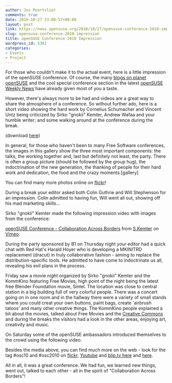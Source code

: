 ```yaml
---
author: Jos Poortvliet
comments: true
date: 2010-10-27 23:00:57+00:00
layout: post
link: https://news.opensuse.org/2010/10/27/opensuse-conference-2010-impression/
slug: opensuse-conference-2010-impression
title: openSUSE Conference 2010 Impression
wordpress_id: 5301
categories:
- Events
- Project
---
```


For those who couldn't make it to the actual event, here is a little impression of the openSUSE conference. Of course, the many [blogs on planet openSUSE](//planet.opensuse.org) and the cool special conference section in the latest [openSUSE Weekly News](//news.opensuse.org/2010/10/25/opensuse-weekly-news-issue-146-is-out/#more-5240) have already given most of you a taste.

However, there's always more to be had and videos are a great way to share the atmosphere of a conference. So without further ado, here is a short video showing the hard work by Cornelius Schumacher and Vincent Untz being criticized by Sirko "gnokii" Kemter, Andrew Wafaa and your humble writer; and some walking around at the conference during the break.

(download [here](//blip.tv/file/4291421))

<!-- more -->

In general, for those who haven't been to many Free Software conferences, the images in this gallery show the three most important components: the talks, the working together and, last but definitely not least, the party. There is often a group picture (should be followed by the group hug), the indoctrination of the new generation, the thanking of people for their hard work and dedication, the food and the crazy moments.[gallery]

You can find many more photos online on [flickr](//www.flickr.com/groups/osc10/)!

During a break your editor asked both Colin Guthrie and Will Stephenson for an impression. Colin admitted to having fun, Will went all out, showing off his mad marketing skills...


Sirko "gnokii" Kemter made the following impression video with images from the conference:


[openSUSE Conference - Collaboration Across Borders](//vimeo.com/16255933) from [S.Kemter](//vimeo.com/gnokii) on [Vimeo](//vimeo.com).



During the party sponsored by B1 on Thursday night your editor had a quick chat with Red Hat's Harald Hoyer who is developing a MKINITRD replacement (dracut) in truly collaborative fashion - aiming to replace the distribution-specific tools. He admitted to have come to indoctrinate us all, revealing his evil plans in the process.


Friday saw a movie night organized by Sirko "gnokii" Kemter and the KommKino featuring Free Movies, high point of the night being the latest free Blender Foundation movie, Sintel. The location was close to central station in a big building full of very colorful people. There was a concert going on in one room and in the hallway there were a variety of small stands where you could creat your own buttons, paint bags, create 'airbrush tatoos' and many other creative things. The KommKino people explained a bit about the movies, talked about Free Movies and the [Creative Commons](//creativecommons.org/) and during the breaks the visitors had a look in the other areas, enjoying art, creativity and music.

On Saturday some of the openSUSE ambassadors introduced themselves to the crowd using the following video.


Besides the media above, you can find much more on the web - look for the tag #osc10 and #osc2010 on [flickr](//www.flickr.com/search/?w=all&q=osc10&m=tags), [Youtube](//www.youtube.com/results?search_query=osc2010+opensuse&aq=f) and [blip.tv here](//blip.tv/search?q=osc2010) and [here](//blip.tv/search?q=osc10).

All in all, it was a great conference. We had fun, we learned new things, went out, talked to each other - all in the spirit of "Collaboration Across Borders"!
